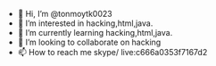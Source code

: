 - 👋 Hi, I’m @tonmoytk0023
- 👀 I’m interested in hacking,html,java.
- 🌱 I’m currently learning hacking,html,java.
- 💞️ I’m looking to collaborate on hacking
- 📫 How to reach me skype/ live:c666a0353f7167d2

<!---
tonmoytk0023/tonmoytk0023 is a ✨ special ✨ repository because its `README.md` (this file) appears on your GitHub profile.
You can click the Preview link to take a look at your changes.
--->
